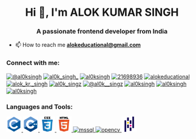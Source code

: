 <h1 align="center">Hi 👋, I'm ALOK KUMAR SINGH</h1>
<h3 align="center">A passionate frontend developer from India</h3>

- 📫 How to reach me **alokeducational@gmail.com**

<h3 align="left">Connect with me:</h3>
<p align="left">
<a href="https://dev.to/@al0ksingh" target="blank"><img align="center" src="https://raw.githubusercontent.com/rahuldkjain/github-profile-readme-generator/master/src/images/icons/Social/devto.svg" alt="@al0ksingh" height="30" width="40" /></a>
<a href="https://twitter.com/al0k_singh_" target="blank"><img align="center" src="https://raw.githubusercontent.com/rahuldkjain/github-profile-readme-generator/master/src/images/icons/Social/twitter.svg" alt="al0k_singh_" height="30" width="40" /></a>
<a href="https://linkedin.com/in/al0ksingh" target="blank"><img align="center" src="https://raw.githubusercontent.com/rahuldkjain/github-profile-readme-generator/master/src/images/icons/Social/linked-in-alt.svg" alt="al0ksingh" height="30" width="40" /></a>
<a href="https://stackoverflow.com/users/21698936" target="blank"><img align="center" src="https://raw.githubusercontent.com/rahuldkjain/github-profile-readme-generator/master/src/images/icons/Social/stack-overflow.svg" alt="21698936" height="30" width="40" /></a>
<a href="https://fb.com/alokeducational" target="blank"><img align="center" src="https://raw.githubusercontent.com/rahuldkjain/github-profile-readme-generator/master/src/images/icons/Social/facebook.svg" alt="alokeducational" height="30" width="40" /></a>
<a href="https://instagram.com/alok_kr._singh" target="blank"><img align="center" src="https://raw.githubusercontent.com/rahuldkjain/github-profile-readme-generator/master/src/images/icons/Social/instagram.svg" alt="alok_kr._singh" height="30" width="40" /></a>
<a href="https://www.codechef.com/users/al0k_singz" target="blank"><img align="center" src="https://cdn.jsdelivr.net/npm/simple-icons@3.1.0/icons/codechef.svg" alt="al0k_singz" height="30" width="40" /></a>
<a href="https://www.hackerrank.com/@al0k__singz" target="blank"><img align="center" src="https://raw.githubusercontent.com/rahuldkjain/github-profile-readme-generator/master/src/images/icons/Social/hackerrank.svg" alt="@al0k__singz" height="30" width="40" /></a>
<a href="https://codeforces.com/profile/al0ksingh" target="blank"><img align="center" src="https://raw.githubusercontent.com/rahuldkjain/github-profile-readme-generator/master/src/images/icons/Social/codeforces.svg" alt="al0ksingh" height="30" width="40" /></a>
<a href="https://www.leetcode.com/al0ksingh" target="blank"><img align="center" src="https://raw.githubusercontent.com/rahuldkjain/github-profile-readme-generator/master/src/images/icons/Social/leet-code.svg" alt="al0ksingh" height="30" width="40" /></a>
<a href="https://auth.geeksforgeeks.org/user/al0ksingh" target="blank"><img align="center" src="https://raw.githubusercontent.com/rahuldkjain/github-profile-readme-generator/master/src/images/icons/Social/geeks-for-geeks.svg" alt="al0ksingh" height="30" width="40" /></a>
</p>

<h3 align="left">Languages and Tools:</h3>
<p align="left"> <a href="https://www.cprogramming.com/" target="_blank" rel="noreferrer"> <img src="https://raw.githubusercontent.com/devicons/devicon/master/icons/c/c-original.svg" alt="c" width="40" height="40"/> </a> <a href="https://www.w3schools.com/cpp/" target="_blank" rel="noreferrer"> <img src="https://raw.githubusercontent.com/devicons/devicon/master/icons/cplusplus/cplusplus-original.svg" alt="cplusplus" width="40" height="40"/> </a> <a href="https://www.w3schools.com/css/" target="_blank" rel="noreferrer"> <img src="https://raw.githubusercontent.com/devicons/devicon/master/icons/css3/css3-original-wordmark.svg" alt="css3" width="40" height="40"/> </a> <a href="https://www.w3.org/html/" target="_blank" rel="noreferrer"> <img src="https://raw.githubusercontent.com/devicons/devicon/master/icons/html5/html5-original-wordmark.svg" alt="html5" width="40" height="40"/> </a> <a href="https://www.microsoft.com/en-us/sql-server" target="_blank" rel="noreferrer"> <img src="https://www.svgrepo.com/show/303229/microsoft-sql-server-logo.svg" alt="mssql" width="40" height="40"/> </a> <a href="https://opencv.org/" target="_blank" rel="noreferrer"> <img src="https://www.vectorlogo.zone/logos/opencv/opencv-icon.svg" alt="opencv" width="40" height="40"/> </a> <a href="https://pandas.pydata.org/" target="_blank" rel="noreferrer"> <img src="https://raw.githubusercontent.com/devicons/devicon/2ae2a900d2f041da66e950e4d48052658d850630/icons/pandas/pandas-original.svg" alt="pandas" width="40" height="40"/> </a> </p>
